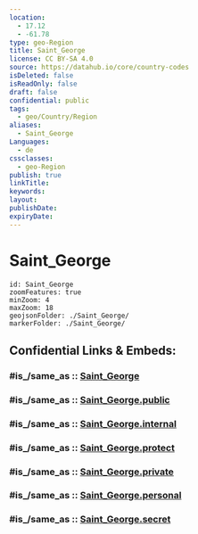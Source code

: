 ```yaml
---
location:
  - 17.12
  - -61.78
type: geo-Region
title: Saint_George
license: CC BY-SA 4.0
source: https://datahub.io/core/country-codes
isDeleted: false
isReadOnly: false
draft: false
confidential: public
tags:
  - geo/Country/Region
aliases:
  - Saint_George
Languages:
  - de
cssclasses:
  - geo-Region
publish: true
linkTitle:
keywords:
layout:
publishDate:
expiryDate:
---
```


# Saint_George

```leaflet
id: Saint_George
zoomFeatures: true 
minZoom: 4 
maxZoom: 18
geojsonFolder: ./Saint_George/
markerFolder: ./Saint_George/
```


## Confidential Links & Embeds: 

### #is_/same_as :: [Saint_George](/_Standards/Earth/Continent/America~Caribbean/Antigua_and_Barbuda/Counties/Saint_George.md) 

### #is_/same_as :: [Saint_George.public](/_public/Earth/Continent/America~Caribbean/Antigua_and_Barbuda/Counties/Saint_George.public.md) 

### #is_/same_as :: [Saint_George.internal](/_internal/Earth/Continent/America~Caribbean/Antigua_and_Barbuda/Counties/Saint_George.internal.md) 

### #is_/same_as :: [Saint_George.protect](/_protect/Earth/Continent/America~Caribbean/Antigua_and_Barbuda/Counties/Saint_George.protect.md) 

### #is_/same_as :: [Saint_George.private](/_private/Earth/Continent/America~Caribbean/Antigua_and_Barbuda/Counties/Saint_George.private.md) 

### #is_/same_as :: [Saint_George.personal](/_personal/Earth/Continent/America~Caribbean/Antigua_and_Barbuda/Counties/Saint_George.personal.md) 

### #is_/same_as :: [Saint_George.secret](/_secret/Earth/Continent/America~Caribbean/Antigua_and_Barbuda/Counties/Saint_George.secret.md)

